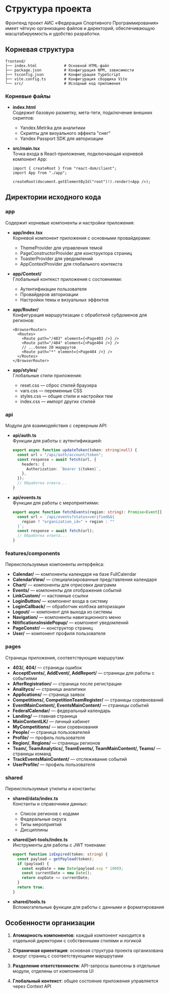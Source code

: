 # Структура проекта

Фронтенд проект АИС «Федерация Спортивного Программирования» имеет чёткую организацию файлов и директорий, обеспечивающую масштабируемость и удобство разработки.

## Корневая структура

```
frontend/
├── index.html            # Основной HTML-файл
├── package.json          # Конфигурация NPM, зависимости
├── tsconfig.json         # Конфигурация TypeScript
├── vite.config.ts        # Конфигурация сборщика Vite
└── src/                  # Исходный код приложения
```

### Корневые файлы

- **index.html**  
  Содержит базовую разметку, мета-теги, подключение внешних скриптов:
  - Yandex.Metrika для аналитики
  - Скрипты для визуального эффекта "снег"
  - Yandex Passport SDK для авторизации

- **src/main.tsx**  
  Точка входа в React-приложение, подключающая корневой компонент App:
  ```tsx
  import { createRoot } from "react-dom/client";
  import App from "./app";
  
  createRoot(document.getElementById("root")!).render(<App />);
  ```

## Директории исходного кода

### app

Содержит корневые компоненты и настройки приложения:

- **app/index.tsx**  
  Корневой компонент приложения с основными провайдерами:
  - ThemeProvider для управления темой
  - PageConstructorProvider для конструктора страниц
  - ToasterProvider для уведомлений
  - AppContextProvider для глобального контекста

- **app/Context/**  
  Глобальный контекст приложения с состояниями:
  - Аутентификации пользователя
  - Провайдеров авторизации
  - Настройки темы и визуальных эффектов

- **app/Router/**  
  Конфигурация маршрутизации с обработкой субдоменов для регионов:
  ```tsx
  <BrowserRouter>
    <Routes>
      <Route path="/403" element={<Page403 />} />
      <Route path="/404" element={<Page404 />} />
      // ...более 20 маршрутов
      <Route path="*" element={<Page404 />} />
    </Routes>
  </BrowserRouter>
  ```

- **app/styles/**  
  Глобальные стили приложения:
  - reset.css — сброс стилей браузера
  - vars.css — переменные CSS
  - styles.css — общие стили и настройки тем
  - index.css — импорт других стилей

### api

Модули для взаимодействия с серверным API:

- **api/auth.ts**  
  Функции для работы с аутентификацией:
  ```typescript
  export async function updateToken(token: string|null) {
    const url = "/api/auth/account/token";
    const response = await fetch(url, {
      headers: {
        Authorization: `Bearer ${token}`,
      },
    });
    // Обработка ответа...
  }
  ```

- **api/events.ts**  
  Функции для работы с мероприятиями:
  ```typescript
  export async function fetchEvents(region: string): Promise<Event[] | null> {
    const url = `/api/events?status=verified&${
      region ? "organization_id=" + region : ""
    }`;
    const response = await fetch(url);
    // Обработка ответа...
  }
  ```

### features/components

Переиспользуемые компоненты интерфейса:

- **Calendar/** — компоненты календаря на базе FullCalendar
- **CalendarView/** — специализированные представления календаря
- **Chart/** — компоненты для отрисовки диаграмм
- **Events/** — компоненты для отображения событий
- **LinkCustom/** — кастомные ссылки
- **LoginButton/** — компонент входа в систему
- **LoginCallback/** — обработчик колбэка авторизации
- **Logout/** — компонент для выхода из системы
- **Navigation/** — компоненты навигационного меню
- **NitificationsInsidePopup/** — компонент уведомлений
- **PageConstr/** — конструктор страниц
- **User/** — компонент профиля пользователя

### pages

Страницы приложения, соответствующие маршрутам:

- **403/, 404/** — страницы ошибок
- **AcceptEvents/, AddEvent/, AddReport/** — страницы для работы с событиями
- **AfterRegistration/** — страница после регистрации
- **Analitycs/** — страница аналитики
- **Applications/** — страница заявок
- **Competitions/, CompetitionTeamRegister/** — страницы соревнований
- **EventMainContent/, EventsMainContent/** — страницы событий
- **FederalCalendar/** — федеральный календарь
- **Landing/** — главная страница
- **MainContentLK/** — личный кабинет
- **MyCompetitions/** — мои соревнования
- **People/** — страница пользователей
- **Profile/** — профиль пользователя
- **Region/, Regions/** — страницы регионов
- **Team/, TeamAnalytics/, TeamEvents/, TeamMainContent/, Teams/** — страницы команд
- **TrackEventsMainContent/** — отслеживание событий
- **UserProfile/** — профиль пользователя

### shared

Переиспользуемые утилиты и константы:

- **shared/data/index.ts**  
  Константы и справочники данных:
  - Список регионов с кодами
  - Федеральные округа
  - Типы мероприятий
  - Дисциплины

- **shared/jwt-tools/index.ts**  
  Инструменты для работы с JWT токенами:
  ```typescript
  export function isExpired(token: string) {
    const payload = getPayload(token);
    if (payload) {
      const expDate = new Date(payload.exp * 1000);
      const currentDate = new Date();
      return expDate <= currentDate;
    }
    return true;
  }
  ```

- **shared/tools.ts**  
  Вспомогательные функции для работы с данными и форматирования

## Особенности организации

1. **Атомарность компонентов**: каждый компонент находится в отдельной директории с собственными стилями и логикой

2. **Страничная ориентация**: основная структура проекта организована вокруг страниц с соответствующими маршрутами

3. **Разделение ответственности**: API-запросы вынесены в отдельные модули, отделены от компонентов UI

4. **Глобальный контекст**: общее состояние приложения управляется через Context API